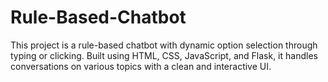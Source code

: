 # Rule-Based-Chatbot
This project is a rule-based chatbot with dynamic option selection through typing or clicking. Built using HTML, CSS, JavaScript, and Flask, it handles conversations on various topics with a clean and interactive UI.
